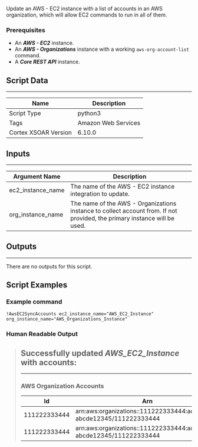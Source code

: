Update an AWS - EC2 instance with a list of accounts in an AWS organization, which will allow EC2 commands to run in all of them.

### Prerequisites
- An ***AWS - EC2*** instance.
- An ***AWS - Organizations*** instance with a working `aws-org-account-list` command.
- A ***Core REST API*** instance.

## Script Data

---

| **Name** | **Description** |
| --- | --- |
| Script Type | python3 |
| Tags | Amazon Web Services |
| Cortex XSOAR Version | 6.10.0 |

## Inputs

---

| **Argument Name** | **Description** |
| --- | --- |
| ec2_instance_name | The name of the AWS - EC2 instance integration to update. |
| org_instance_name | The name of the AWS - Organizations instance to collect account from. If not provided, the primary instance will be used. |

## Outputs

---
There are no outputs for this script.

## Script Examples

### Example command

```!AwsEC2SyncAccounts ec2_instance_name="AWS_EC2_Instance" org_instance_name="AWS_Organizations_Instance"```

### Human Readable Output

> ## Successfully updated ***AWS_EC2_Instance*** with accounts:
> ---  
>### AWS Organization Accounts
>|Id|Arn|Name|Email|JoinedMethod|JoinedTimestamp|Status|
>|---|---|---|---|---|---|---|
>| 111222333444 | arn:aws:organizations::111222333444:account/o-abcde12345/111222333444 | Name | user@xsoar.com | CREATED | 2023-09-04 09:17:14.299000+00:00 | ACTIVE |
>| 111222333444 | arn:aws:organizations::111222333444:account/o-abcde12345/111222333444 | ferrum-techs | user@xsoar.com | INVITED | 2022-07-25 09:11:23.528000+00:00 | SUSPENDED |
